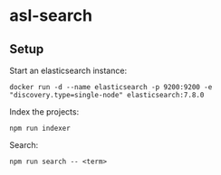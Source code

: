 # asl-search

## Setup

Start an elasticsearch instance:

```
docker run -d --name elasticsearch -p 9200:9200 -e "discovery.type=single-node" elasticsearch:7.8.0
```

Index the projects:

```
npm run indexer
```

Search:

```
npm run search -- <term>
```
